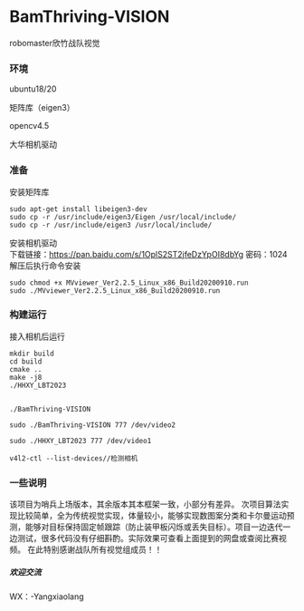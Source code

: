 # BamThriving-VISION
robomaster欣竹战队视觉

### 环境
  ubuntu18/20  
  
  矩阵库（eigen3） 
  
  opencv4.5 
  
  大华相机驱动
 
### 准备
安装矩阵库

    sudo apt-get install libeigen3-dev
    sudo cp -r /usr/include/eigen3/Eigen /usr/local/include/
    sudo cp -r /usr/include/eigen3 /usr/local/include/
    
安装相机驱动    
下载链接：https://pan.baidu.com/s/1OplS2ST2jfeDzYpOI8dbYg
密码：1024 
解压后执行命令安装
    
    sudo chmod +x MVviewer_Ver2.2.5_Linux_x86_Build20200910.run
    sudo ./MVviewer_Ver2.2.5_Linux_x86_Build20200910.run

### 构建运行
接入相机后运行

    mkdir build
    cd build
    cmake ..
    make -j8
    ./HHXY_LBT2023
    
    
    ./BamThriving-VISION
    
    sudo ./BamThriving-VISION 777 /dev/video2
    
    sudo ./HHXY_LBT2023 777 /dev/video1
    
    v4l2-ctl --list-devices//检测相机
    
### 一些说明
该项目为哨兵上场版本，其余版本其本框架一致，小部分有差异。
次项目算法实现比较简单，全为传统视觉实现，体量较小，能够实现数图案分类和卡尔曼运动预测，能够对目标保持固定帧跟踪（防止装甲板闪烁或丢失目标）。项目一边迭代一边测试，很多代码没有仔细斟酌。实际效果可查看上面提到的网盘或查阅比赛视频。
在此特别感谢战队所有视觉组成员！！

##### 欢迎交流
WX：-Yangxiaolang
